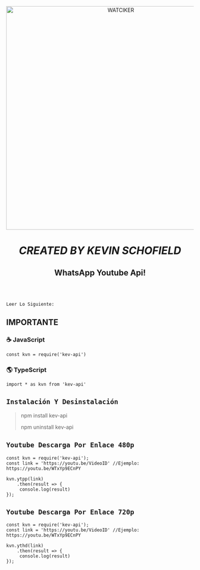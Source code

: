 <div align="center">
<img src="https://i.ibb.co/xSk861N/k.png" alt="WATCIKER" width="600" />

# _**CREATED BY KEVIN SCHOFIELD**_

## WhatsApp Youtube Api!
> 
>
</div><br/>
<br/>

```
Leer Lo Siguiente:
```

## IMPORTANTE

### ☕ JavaScript
```JS
const kvn = require('kev-api')
```
### 🌎 TypeScript
```TS 
import * as kvn from 'kev-api'
```

## ```Instalación Y Desinstalación```
> npm install kev-api
>  
> npm uninstall kev-api


## ```Youtube Descarga Por Enlace 480p```
``` 
const kvn = require('kev-api');
const link = 'https://youtu.be/VideoID' //Ejemplo: https://youtu.be/WTxYp9ECnPY

kvn.ytpp(link)
    .then(result => {
     console.log(result)
});
```

## ```Youtube Descarga Por Enlace 720p```
``` 
const kvn = require('kev-api');
const link = 'https://youtu.be/VideoID' //Ejemplo: https://youtu.be/WTxYp9ECnPY

kvn.ythd(link)
    .then(result => {
     console.log(result)
});
```